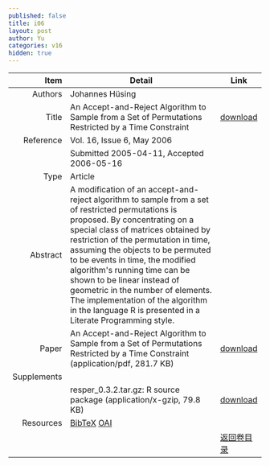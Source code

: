 ```yaml
---
published: false
title: i06
layout: post
author: Yu
categories: v16
hidden: true
---
```


| Item | Detail | Link |
|---:|---|---|
| Authors | Johannes Hüsing| |
| Title |An Accept-and-Reject Algorithm to Sample from a Set of Permutations Restricted by a Time Constraint | [download](http://www.jstatsoft.org/v16/i06/paper) |
| Reference |Vol. 16, Issue 6, May 2006 | |
| | Submitted 2005-04-11, Accepted 2006-05-16| | 
| Type | Article| |
| Abstract | A modification of an accept-and-reject algorithm to sample from a set of restricted permutations is proposed. By concentrating on a special class of matrices obtained by restriction of the permutation in time, assuming the objects to be permuted to be events in time, the modified algorithm's running time can be shown to be linear instead of geometric in the number of elements. The implementation of the algorithm in the language R is presented in a Literate Programming style.| |
| Paper | An Accept-and-Reject Algorithm to Sample from a Set of Permutations Restricted by a Time Constraint  (application/pdf, 281.7 KB)| [download](http://www.jstatsoft.org/v16/i06/paper) |
| Supplements | | |
| |resper_0.3.2.tar.gz: R source package  (application/x-gzip, 79.8 KB)|  [download](http://www.jstatsoft.org/v16/i06/supp/1) |
| Resources | [BibTeX](http://www.jstatsoft.org/v16/i06/bibtex) [OAI](http://www.jstatsoft.org/oai?verb=GetRecord&identifier=oai.jstatsoft/v16/i06&prefix=oai_dc)| |
| |  | [返回卷目录]({{site.baseurl}}/volume/v16.html) |